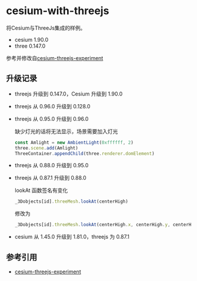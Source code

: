 # cesium-with-threejs

将Cesium与ThreeJs集成的样例。

* cesium 1.90.0
* three 0.147.0

参考并修改自[cesium-threejs-experiment](https://github.com/CesiumGS/cesium-threejs-experiment)

## 升级记录

* threejs 升级到 0.147.0，Cesium 升级到 1.90.0
* threejs 从 0.96.0 升级到 0.128.0
* threejs 从 0.95.0 升级到 0.96.0

    缺少灯光的话将无法显示，场景需要加入灯光
  
    ```js
    const Amlight = new AmbientLight(0xffffff, 2)
    three.scene.add(Amlight)
    ThreeContainer.appendChild(three.renderer.domElement)
    ```

* threejs 从 0.88.0 升级到 0.95.0
* threejs 从 0.87.1 升级到 0.88.0

    lookAt 函数签名有变化
  
    ```js
    _3Dobjects[id].threeMesh.lookAt(centerHigh)
    ```

    修改为

    ```js
   _3Dobjects[id].threeMesh.lookAt(centerHigh.x, centerHigh.y, centerHigh.z)
    ```

* cesium 从 1.45.0 升级到 1.81.0，threejs 为 0.87.1

## 参考引用

* [cesium-threejs-experiment](https://github.com/CesiumGS/cesium-threejs-experiment)
